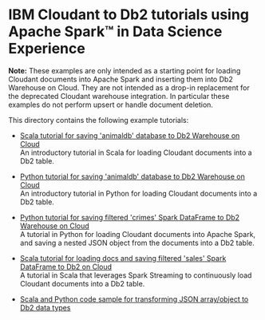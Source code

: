 # IBM Cloudant to Db2 tutorials using Apache Spark™ in Data Science Experience

**Note:** These examples are only intended as a starting point for loading Cloudant documents into Apache Spark and inserting them into Db2 Warehouse on Cloud. They are not intended as a drop-in replacement for the deprecated Cloudant warehouse integration. In particular these examples do not perform upsert or handle document deletion.

This directory contains the following example tutorials:

- [Scala tutorial for saving 'animaldb' database to Db2 Warehouse on Cloud](animaldb-scala-load-to-dashdb.md)  
An introductory tutorial in Scala for loading Cloudant documents into a Db2 table.
  
- [Python tutorial for saving 'animaldb' database to Db2 Warehouse on Cloud](animaldb-python-load-to-dashdb.md)    
An introductory tutorial in Python for loading Cloudant documents into a Db2 table.

- [Python tutorial for saving filtered 'crimes' Spark DataFrame to Db2 Warehouse on Cloud](crimes-load-to-dashdb-python.md)    
A tutorial in Python for loading Cloudant documents into Apache Spark, and saving a nested JSON object from the documents into a Db2 table.
  
- [Scala tutorial for loading docs and saving filtered 'sales' Spark DataFrame to Db2 on Cloud](sales-continuous-load-cloudant-to-db2.md)    
A tutorial in Scala that leverages Spark Streaming to continuously load Cloudant documents into a Db2 table.

- [Scala and Python code sample for transforming JSON array/object to Db2 data types](json-array-object-to-db2-data-type.md)
